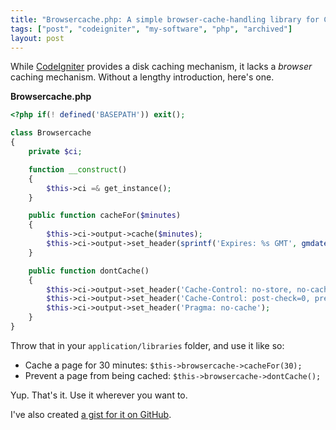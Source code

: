 ```yaml
---
title: "Browsercache.php: A simple browser-cache-handling library for CodeIgniter"
tags: ["post", "codeigniter", "my-software", "php", "archived"]
layout: post
---
```


While [CodeIgniter](https://codeigniter.com) provides a disk caching
mechanism, it lacks a _browser_ caching mechanism. Without a lengthy
introduction, here's one.<!--more-->

**Browsercache.php**

```php
<?php if(! defined('BASEPATH')) exit();

class Browsercache
{
	private $ci;

	function __construct()
	{
		$this->ci =& get_instance();
	}

	public function cacheFor($minutes)
	{
		$this->ci->output->cache($minutes);
		$this->ci->output->set_header(sprintf('Expires: %s GMT', gmdate('D, d M Y H:i:s', time() + ($minutes \* 60))));
	}

	public function dontCache()
	{
		$this->ci->output->set_header('Cache-Control: no-store, no-cache, must-revalidate');
		$this->ci->output->set_header('Cache-Control: post-check=0, pre-check=0', false);
		$this->ci->output->set_header('Pragma: no-cache');
	}
}
```

Throw that in your `application/libraries` folder, and use it like so:

- Cache a page for 30 minutes: `$this->browsercache->cacheFor(30);`
- Prevent a page from being cached: `$this->browsercache->dontCache();`

Yup. That's it. Use it wherever you want to.

I've also created [a gist for it on
GitHub](https://gist.github.com/haliphax/5545491).
